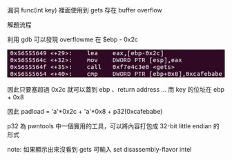 漏洞
func(int key) 裡面使用到 gets 存在 buffer overflow

解題流程

利用 gdb 可以發現 overflowme 在 $ebp - 0x2c 

![image](https://github.com/dreamisadream/CTF/blob/master/pwnable.kr/bof/bof1.png)

因此只要塞超過 0x2c 就可以蓋到 ebp 、return address ...
而 key 的位址在 ebp + 0x8

因此 padload = 'a'*0x2c + 'a'*0x8 + p32(0xcafebabe)

p32 為 pwntools 中一個實用的工具，可以將內容打包成 32-bit little endian 的形式

note:
如果顯示出來沒看到 gets 可輸入
set disassembly-flavor intel


